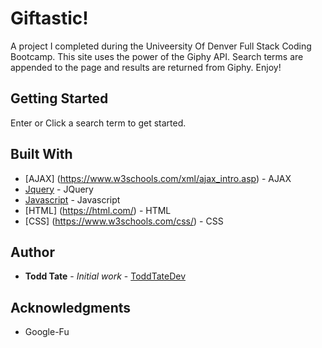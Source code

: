 # Giftastic!
A project I completed during the Univeersity Of Denver Full Stack Coding Bootcamp. This site uses the power of the Giphy API. Search terms are appended to the page and results are returned from Giphy. Enjoy!
## Getting Started
Enter or Click a search term to get started.
## Built With
* [AJAX] (https://www.w3schools.com/xml/ajax_intro.asp) - AJAX
* [Jquery](https://jquery.com/) - JQuery
* [Javascript](https://www.javascript.com/) - Javascript
* [HTML] (https://html.com/) - HTML
* [CSS] (https://www.w3schools.com/css/) - CSS
## Author
* **Todd Tate** - *Initial work* - [ToddTateDev](https://github.com/ToddTateDev)
## Acknowledgments
* Google-Fu
